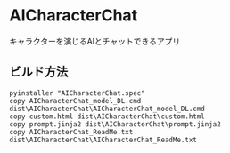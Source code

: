 # AICharacterChat
キャラクターを演じるAIとチャットできるアプリ


## ビルド方法
```
pyinstaller "AICharacterChat.spec"
copy AICharacterChat_model_DL.cmd dist\AICharacterChat\AICharacterChat_model_DL.cmd
copy custom.html dist\AICharacterChat\custom.html
copy prompt.jinja2 dist\AICharacterChat\prompt.jinja2
copy AICharacterChat_ReadMe.txt dist\AICharacterChat\AICharacterChat_ReadMe.txt
```
